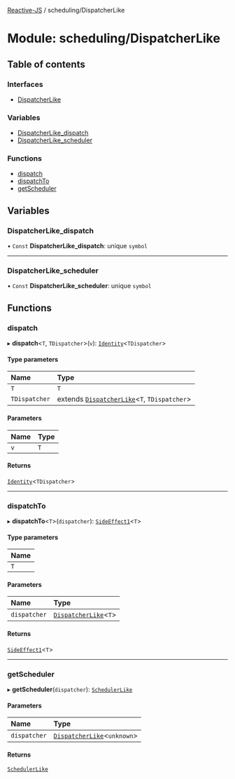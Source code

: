 [Reactive-JS](../README.md) / scheduling/DispatcherLike

# Module: scheduling/DispatcherLike

## Table of contents

### Interfaces

- [DispatcherLike](../interfaces/scheduling_DispatcherLike.DispatcherLike.md)

### Variables

- [DispatcherLike\_dispatch](scheduling_DispatcherLike.md#dispatcherlike_dispatch)
- [DispatcherLike\_scheduler](scheduling_DispatcherLike.md#dispatcherlike_scheduler)

### Functions

- [dispatch](scheduling_DispatcherLike.md#dispatch)
- [dispatchTo](scheduling_DispatcherLike.md#dispatchto)
- [getScheduler](scheduling_DispatcherLike.md#getscheduler)

## Variables

### DispatcherLike\_dispatch

• `Const` **DispatcherLike\_dispatch**: unique `symbol`

___

### DispatcherLike\_scheduler

• `Const` **DispatcherLike\_scheduler**: unique `symbol`

## Functions

### dispatch

▸ **dispatch**<`T`, `TDispatcher`\>(`v`): [`Identity`](util_functions.md#identity)<`TDispatcher`\>

#### Type parameters

| Name | Type |
| :------ | :------ |
| `T` | `T` |
| `TDispatcher` | extends [`DispatcherLike`](../interfaces/scheduling_DispatcherLike.DispatcherLike.md)<`T`, `TDispatcher`\> |

#### Parameters

| Name | Type |
| :------ | :------ |
| `v` | `T` |

#### Returns

[`Identity`](util_functions.md#identity)<`TDispatcher`\>

___

### dispatchTo

▸ **dispatchTo**<`T`\>(`dispatcher`): [`SideEffect1`](util_functions.md#sideeffect1)<`T`\>

#### Type parameters

| Name |
| :------ |
| `T` |

#### Parameters

| Name | Type |
| :------ | :------ |
| `dispatcher` | [`DispatcherLike`](../interfaces/scheduling_DispatcherLike.DispatcherLike.md)<`T`\> |

#### Returns

[`SideEffect1`](util_functions.md#sideeffect1)<`T`\>

___

### getScheduler

▸ **getScheduler**(`dispatcher`): [`SchedulerLike`](../interfaces/scheduling_SchedulerLike.SchedulerLike.md)

#### Parameters

| Name | Type |
| :------ | :------ |
| `dispatcher` | [`DispatcherLike`](../interfaces/scheduling_DispatcherLike.DispatcherLike.md)<`unknown`\> |

#### Returns

[`SchedulerLike`](../interfaces/scheduling_SchedulerLike.SchedulerLike.md)
